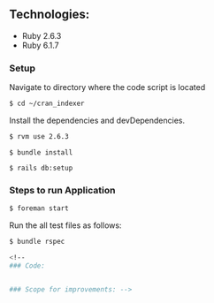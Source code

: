 ## Technologies:

* Ruby 2.6.3
* Ruby 6.1.7


### Setup

Navigate to directory where the code script is located

```sh
$ cd ~/cran_indexer
```
Install the dependencies and devDependencies.

```sh
$ rvm use 2.6.3
````
```
$ bundle install
```

```
$ rails db:setup
```


### Steps to run Application

```sh
$ foreman start
```


Run the all test files as follows:
```sh
$ bundle rspec

<!-- 
### Code:


### Scope for improvements: -->
